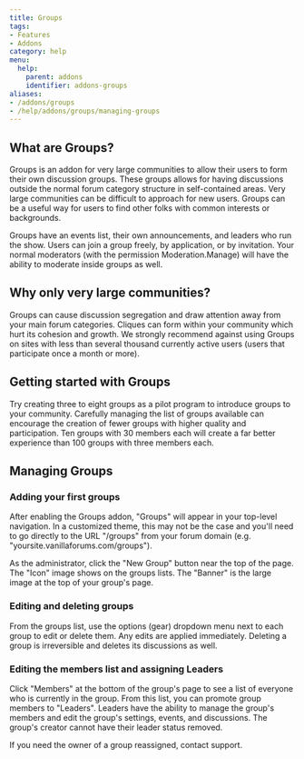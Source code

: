```yaml
---
title: Groups
tags:
- Features
- Addons
category: help
menu:
  help:
    parent: addons
    identifier: addons-groups
aliases:
- /addons/groups
- /help/addons/groups/managing-groups
---
```

## What are Groups?

Groups is an addon for very large communities to allow their users to form their own discussion groups. These groups allows for having discussions outside the normal forum category structure in self-contained areas. Very large communities can be difficult to approach for new users. Groups can be a useful way for users to find other folks with common interests or backgrounds.

Groups have an events list, their own announcements, and leaders who run the show. Users can join a group freely, by application, or by invitation. Your normal moderators (with the permission Moderation.Manage) will have the ability to moderate inside groups as well.

## Why only very large communities?

Groups can cause discussion segregation and draw attention away from your main forum categories. Cliques can form within your community which hurt its cohesion and growth. We strongly recommend against using Groups on sites with less than several thousand currently active users (users that participate once a month or more).

## Getting started with Groups

Try creating three to eight groups as a pilot program to introduce groups to your community. Carefully managing the list of groups available can encourage the creation of fewer groups with higher quality and participation. Ten groups with 30 members each will create a far better experience than 100 groups with three members each.

## Managing Groups

### Adding your first groups

After enabling the Groups addon, "Groups" will appear in your top-level navigation. In a customized theme, this may not be the case and you'll need to go directly to the URL "/groups" from your forum domain (e.g. "yoursite.vanillaforums.com/groups").

As the administrator, click the "New Group" button near the top of the page. The "Icon" image shows on the groups lists. The "Banner" is the large image at the top of your group's page.

### Editing and deleting groups

From the groups list, use the options (gear) dropdown menu next to each group to edit or delete them. Any edits are applied immediately. Deleting a group is irreversible and deletes its discussions as well.

### Editing the members list and assigning Leaders

Click "Members" at the bottom of the group's page to see a list of everyone who is currently in the group. From this list, you can promote group members to "Leaders". Leaders have the ability to manage the group's members and edit the group's settings, events, and discussions. The group's creator cannot have their leader status removed.

If you need the owner of a group reassigned, contact support.
